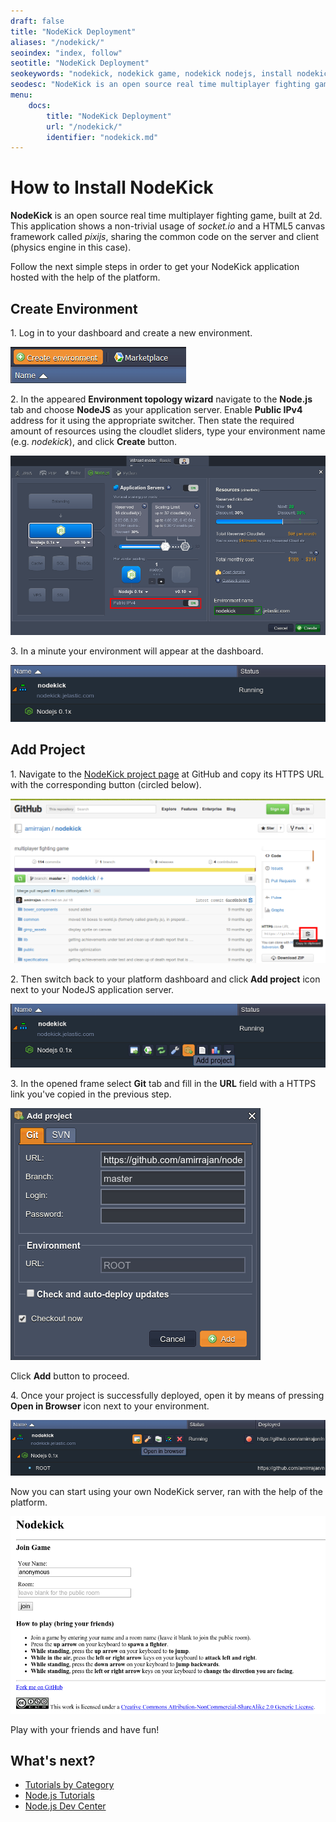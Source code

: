 ```yaml
---
draft: false
title: "NodeKick Deployment"
aliases: "/nodekick/"
seoindex: "index, follow"
seotitle: "NodeKick Deployment"
seokeywords: "nodekick, nodekick game, nodekick nodejs, install nodekick, nodekick deployment, nodekick hosting, nodekick paas, nodekick tutorial, nodekick guide"
seodesc: "NodeKick is an open source real time multiplayer fighting game, that can be easily deployed into Node.js environment at the platform."
menu: 
    docs:
        title: "NodeKick Deployment"
        url: "/nodekick/"
        identifier: "nodekick.md"
---
```


# How to Install NodeKick

**NodeKick** is an open source real time multiplayer fighting game, built at 2d. This application shows a non-trivial usage of *socket.io* and a HTML5 canvas framework called *pixijs*, sharing the common code on the server and client (physics engine in this case). 

Follow the next simple steps in order to get your NodeKick application hosted with the help of the platform.


## Create Environment

1\. Log in to your dashboard and create a new environment.

![create environment](01-create-environment.png)

2\. In the appeared **Environment topology wizard** navigate to the **Node.js** tab and choose **NodeJS** as your application server. Enable **Public IPv4** address for it using the appropriate switcher. Then state the required amount of resources using the cloudlet sliders, type your environment name (e.g. *nodekick*), and click **Create** button.

![environment wizard](02-environment-wizard.png)

3\. In a minute your environment will appear at the dashboard.

![environment for NodeKick created](03-environment-for-nodekick-created.png)


## Add Project

1\. Navigate to the [NodeKick project page](https://github.com/amirrajan/nodekick) at GitHub and copy its HTTPS URL with the corresponding button (circled below).

![NodeKick at GitHub](04-nodekick-at-github.png)

2\. Then switch back to your platform dashboard and click **Add project** icon next to your NodeJS application server.

![add project](05-add-project.png)

3\. In the opened frame select **Git** tab and fill in the **URL** field with a HTTPS link you've copied in the previous step.

![add NodeKick project](06-add-nodekick-project.png)

Click **Add** button to proceed.

4\. Once your project is successfully deployed, open it by means of pressing **Open in Browser** icon next to your environment.

![open NodeKick in browser](07-open-nodekick-in-browser.png)

Now you can start using your own NodeKick server, ran with the help of the platform.

![NodeKick](08-nodekick.png)

Play with your friends and have fun!


## What's next?

* [Tutorials by Category](/tutorials-by-category/)
* [Node.js Tutorials](/nodejs-tutorials/)
* [Node.js Dev Center](/nodejs-center/)